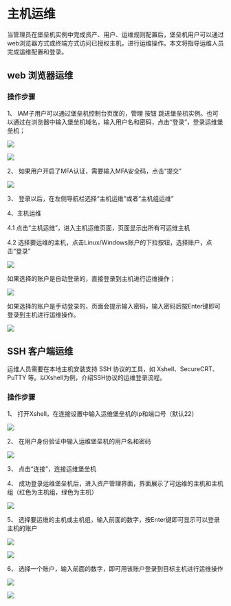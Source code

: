 # 主机运维
当管理员在堡垒机实例中完成资产、用户、运维规则配置后，堡垒机用户可以通过web浏览器方式或终端方式访问已授权主机，进行运维操作。本文将指导运维人员完成运维配置和登录。

## web 浏览器运维

### 操作步骤

1、 IAM子用户可以通过堡垒机控制台页面的，管理 按钮 跳进堡垒机实例。也可以通过在浏览器中输入堡垒机域名，输入用户名和密码，点击“登录”，登录运维堡垒机；

![](/image/Bastion/domain.png) 

![](/image/Bastion/login-ins.png) 

2、 如果用户开启了MFA认证，需要输入MFA安全码，点击“提交”

![](/image/Bastion/mfa.png) 

3、 登录以后，在左侧导航栏选择“主机运维”或者“主机组运维”
 
4、主机运维

4.1	点击“主机运维”，进入主机运维页面，页面显示出所有可运维主机

4.2 选择要运维的主机，点击Linux/Windows账户的下拉按钮，选择账户，点击“登录”

![](/image/Bastion/operate2.png) 

如果选择的账户是自动登录的，直接登录到主机进行运维操作；

![](/image/Bastion/operate3.png) 

如果选择的账户是手动登录的，页面会提示输入密码，输入密码后按Enter键即可登录到主机进行运维操作。

![](/image/Bastion/operate4.png) 

## SSH 客户端运维

运维人员需要在本地主机安装支持 SSH 协议的工具，如 Xshell、SecureCRT、PuTTY 等。以Xshell为例，介绍SSH协议的运维登录流程。

### 操作步骤

1、 打开Xshell，在连接设置中输入运维堡垒机的ip和端口号（默认22）

![](/image/Bastion/ssh1.png) 

2、 在用户身份验证中输入运维堡垒机的用户名和密码

![](/image/Bastion/ssh2.png) 

3、 点击“连接”，连接运维堡垒机

4、 成功登录运维堡垒机后，进入资产管理界面，界面展示了可运维的主机和主机组（红色为主机组，绿色为主机）

![](/image/Bastion/ssh3.png) 

5、 选择要运维的主机或主机组，输入前面的数字，按Enter键即可显示可以登录主机的账户

![](/image/Bastion/ssh4.png) 

![](/image/Bastion/ssh5.png) 

6、 选择一个账户，输入前面的数字，即可用该账户登录到目标主机进行运维操作

![](/image/Bastion/ssh6.png) 

![](/image/Bastion/ssh7.png) 


